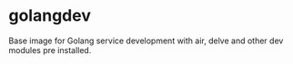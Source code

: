 # golangdev
Base image for Golang service development with air, delve and other dev modules pre installed.
